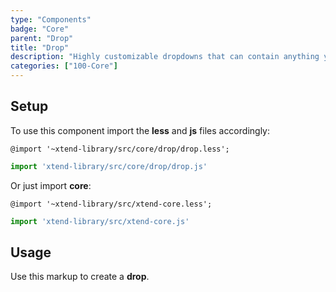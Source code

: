 ```yaml
---
type: "Components"
badge: "Core"
parent: "Drop"
title: "Drop"
description: "Highly customizable dropdowns that can contain anything you want."
categories: ["100-Core"]
---
```


## Setup

To use this component import the **less** and **js** files accordingly:

```less
@import '~xtend-library/src/core/drop/drop.less';
```

```jsx
import 'xtend-library/src/core/drop/drop.js'
```

Or just import **core**:

```less
@import '~xtend-library/src/xtend-core.less';
```

```jsx
import 'xtend-library/src/xtend-core.js'
```

## Usage

Use this markup to create a **drop**.

<script type="text/plain" class="language-markup">
  <div class="drop-container" data-xt-drop>
    <button type="button">
      <!-- content -->
    </button>
    <div class="drop drop-default">
      <div class="drop-inner">
        <div class="drop-design"></div>
        <div class="drop-content">
          <!-- content -->
        </div>
      </div>
    </div>
  </div>
</script>
